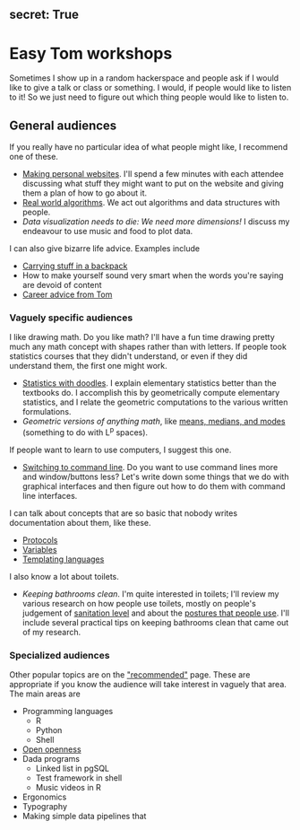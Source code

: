 secret: True
---
# Easy Tom workshops
Sometimes I show up in a random hackerspace and people ask if I would
like to give a talk or class or something. I would, if people would like
to listen to it! So we just need to figure out which thing people would
like to listen to.

## General audiences
If you really have no particular idea of what people might like,
I recommend one of these.

* [Making personal websites](/!/making-your-personal-website/).
    I'll spend a few minutes with each attendee discussing what stuff
    they might want to put on the website and giving them a plan of
    how to go about it.
* [Real world algorithms](/!/real-world-algorithms/).
    We act out algorithms and data structures with people.
* *Data visualization needs to die: We need more dimensions!*
    I discuss my endeavour to use music and food to plot data.

I can also give bizarre life advice. Examples include

* [Carrying stuff in a backpack](/!/stuff/)
* How to make yourself sound very smart when the words you're
    saying are devoid of content
* [Career advice from Tom](/!/career-advice/)

### Vaguely specific audiences
I like drawing math. Do you like math? I'll have a fun time drawing
pretty much any math concept with shapes rather than with letters.
If people took statistics courses that they didn't understand, or even
if they did understand them, the first one might work. 

* [Statistics with doodles](/!/statistics-with-doodles-2014-03/).
    I explain elementary statistics better than the textbooks do.
    I accomplish this by geometrically compute elementary statistics,
    and I relate the geometric computations to the various written
    formulations.
* *Geometric versions of anything math*, like
    [means, medians, and modes](/!/higher-power-distance-measures/)
    (something to do with L<sup>p</sup> spaces).

If people want to learn to use computers, I suggest this one.

* [Switching to command line](/!/switching-to-command-line/).
    Do you want to use command lines more and window/buttons less?
    Let's write down some things that we do with graphical interfaces
    and then figure out how to do them with command line interfaces.

I can talk about concepts that are so basic that nobody writes documentation
about them, like these.

* [Protocols](/!/street-sign-protocol/)
* [Variables](/!/variables/)
* [Templating languages](/!/templating-languages/)

I also know a lot about toilets. 

* *Keeping bathrooms clean*. I'm quite interested in toilets;
    I'll review my various research on how people use toilets,
    mostly on people's judgement of
    [sanitation level](/!/risley-toilets/) and about the
    [postures that people use](/!/hovering-cycle/).
    I'll include several practical tips on keeping bathrooms clean
    that came out of my research.

### Specialized audiences
Other popular topics are on the ["recommended"](/recommended/) page.
These are appropriate if you know the audience will take interest in
vaguely that area. The main areas are

* Programming languages
  * R
  * Python
  * Shell
* [Open openness](/search/?q=open+data)
* Dada programs
  * Linked list in pgSQL
  * Test framework in shell
  * Music videos in R
* Ergonomics
* Typography
* Making simple data pipelines that
